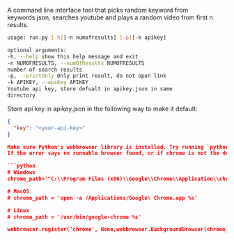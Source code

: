 A command line interface tool that picks random keyword from keywords.json, searches youtube and plays a random video from first n results.

```bash
usage: run.py [-h][-n numofresults] [-p][-k apikey]

optional arguments:
-h, --help show this help message and exit
-n NUMOFRESULTS, --numOfResults NUMOFRESULTS
number of search results
-p, --printOnly Only print result, do not open link
-k APIKEY, --apiKey APIKEY
Youtube api key, store defualt in apikey.json in same
directory
```

Store api key in apikey.json in the following way to make it default:
```json
{
  "key": "<your-api-key>"
}

Make sure Python's webbrowser library is installed. Try running `python3 -m webbrowser -t www.google.com` to verify.
If the error says no runnable browser found, or if chrome is not the default browser, run the following commands:

```python
# Windows
chrome_path='"C:\\Program Files (x86)\\Google\\Chrome\\Application\\chrome.exe"'

# MacOS
# chrome_path = 'open -a /Applications/Google\ Chrome.app %s'

# Linux
# chrome_path = '/usr/bin/google-chrome %s'

webbrowser.register('chrome', None,webbrowser.BackgroundBrowser(chrome_path),1)
```
